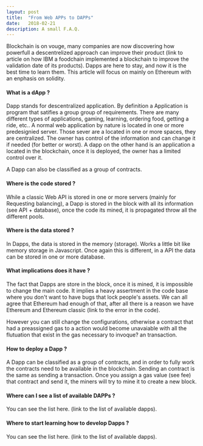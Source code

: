 ```yaml
---
layout: post
title:  "From Web APPs to DAPPs"
date:   2018-02-21
description: A small F.A.Q.
---
```


<p class="intro">Blockchain is on vouge, many companies are now discovering how powerfull a descentrelized approach can improve their product (link to article on how  IBM a foodchain implemented a blockchain to improve the validation date of its products). Dapps are here to stay, and now it is the best time to learn them. This article will focus on mainly on Ethereum with an enphasis on solidity.</p>

#### What is a dApp ?
Dapp stands for descentralized application. By definition a Application is program that satifies a group group of requirements. There are many different types of applications,  gaming, learning, ordering food, getting a ride, etc.. A normal web application by nature is located in one or more predesignied server. Those sever are a located in one or more spaces, they are centralized. The owner has control of the information and can change it if needed (for better or worst). A dapp on the other hand is an application a located in the blockchain, once it is deployed, the owner has a limited control over it.

A Dapp can also be classified as a group of contracts.

#### Where is the code stored ?
While a classic Web API is stored in one or more servers (mainly for Requesting balancing), a Dapp is stored in the block with all its information (see API + database), once the code its mined, it is propagated throw all the different pools.

#### Where is the data stored ?
In Dapps, the data is stored in the memory (storage). Works a little bit like memory storage in Javascript. Once again this is different, in a API the data can be stored in one or more database.

#### What implications does it have ?
The fact that Dapps are store in the block, once it is mined, it is impossible to change the main code. It implies a heavy assertment in the code base where you don't want to have bugs that lock people's assets. We can all agree that Ethereum had enough of that, after all there is a reason we have Ethereum and Ethereum classic (link to the error in the code).

However you can still change the configurations, otherwise a contract that had a preassigned gas to a action would become unavaiable with all the flutuation that exist in the gas necessary to invoque? an transaction.

#### How to deploy a Dapp ?
A Dapp can be classified as a group of contracts, and in order to fully work the contracts need to be available in the blockchain. Sending an contract is the same as sending a transaction. Once you assign a gas value (see fee) that contract and send it, the miners will try to mine it to create a new block.

#### Where can I see a list of available DAPPs ?
You can see the list here. (link to the list of available dapps).

#### Where to start learning how to develop Dapps ?
You can see the list here. (link to the list of available dapps).

